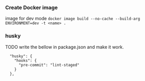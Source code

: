 ### Create Docker image

image for dev mode
`docker image build --no-cache --build-arg ENVIRONMENT=dev -t <name> .`

### husky

TODO write the bellow in package.json and make it work.

```
  "husky": {
    "hooks": {
      "pre-commit": "lint-staged"
    }
  },
```
